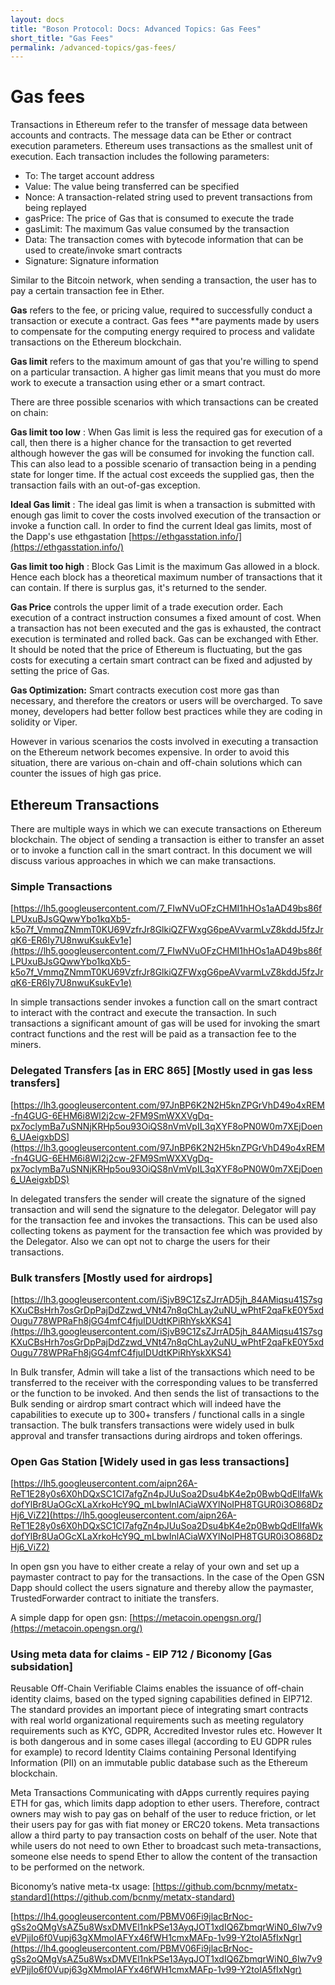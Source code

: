 ```yaml
---
layout: docs
title: "Boson Protocol: Docs: Advanced Topics: Gas Fees"
short_title: "Gas Fees"
permalink: /advanced-topics/gas-fees/
---
```


# Gas fees

Transactions in Ethereum refer to the transfer of message data between accounts
and contracts. The message data can be Ether or contract execution parameters.
Ethereum uses transactions as the smallest unit of execution. Each transaction
includes the following parameters:

- To: The target account address
- Value: The value being transferred can be specified
- Nonce: A transaction-related string used to prevent transactions from being
  replayed
- gasPrice: The price of Gas that is consumed to execute the trade
- gasLimit: The maximum Gas value consumed by the transaction
- Data: The transaction comes with bytecode information that can be used to
  create/invoke smart contracts
- Signature: Signature information

Similar to the Bitcoin network, when sending a transaction, the user has to pay
a certain transaction fee in Ether.

**Gas** refers to the fee, or pricing value, required to successfully conduct a
transaction or execute a contract. Gas fees \*\*are payments made by users to
compensate for the computing energy required to process and validate
transactions on the Ethereum blockchain.

**Gas limit** refers to the maximum amount of gas that you're willing to spend
on a particular transaction. A higher gas limit means that you must do more work
to execute a transaction using ether or a smart contract.

There are three possible scenarios with which transactions can be created on
chain:

**Gas limit too low** : When Gas limit is less the required gas for execution of
a call, then there is a higher chance for the transaction to get reverted
although however the gas will be consumed for invoking the function call. This
can also lead to a possible scenario of transaction being in a pending state for
longer time. If the actual cost exceeds the supplied gas, then the transaction
fails with an out-of-gas exception.

**Ideal Gas limit** : The ideal gas limit is when a transaction is submitted
with enough gas limit to cover the costs involved execution of the transaction
or invoke a function call. In order to find the current Ideal gas limits, most
of the Dapp's use ethgastation
[https://ethgasstation.info/](https://ethgasstation.info/)

**Gas limit too high** : Block Gas Limit is the maximum Gas allowed in a block.
Hence each block has a theoretical maximum number of transactions that it can
contain. If there is surplus gas, it's returned to the sender.

**Gas Price** controls the upper limit of a trade execution order. Each
execution of a contract instruction consumes a fixed amount of cost. When a
transaction has not been executed and the gas is exhausted, the contract
execution is terminated and rolled back. Gas can be exchanged with Ether. It
should be noted that the price of Ethereum is fluctuating, but the gas costs for
executing a certain smart contract can be fixed and adjusted by setting the
price of Gas.

**Gas Optimization:** Smart contracts execution cost more gas than necessary,
and therefore the creators or users will be overcharged. To save money,
developers had better follow best practices while they are coding in solidity or
Viper.

However in various scenarios the costs involved in executing a transaction on
the Ethereum network becomes expensive. In order to avoid this situation, there
are various on-chain and off-chain solutions which can counter the issues of
high gas price.

## Ethereum Transactions

There are multiple ways in which we can execute transactions on Ethereum
blockchain. The object of sending a transaction is either to transfer an asset
or to invoke a function call in the smart contract. In this document we will
discuss various approaches in which we can make transactions.

### Simple Transactions

[https://lh5.googleusercontent.com/7_FIwNVuOFzCHMI1hHOs1aAD49bs86fLPUxuBJsGQwwYbo1kqXb5-k5o7f_VmmqZNmmT0KU69VzfrJr8GlkiQZFWxgG6peAVvarmLvZ8kddJ5fzJrqK6-ER6Iy7U8nwuKsukEv1e](https://lh5.googleusercontent.com/7_FIwNVuOFzCHMI1hHOs1aAD49bs86fLPUxuBJsGQwwYbo1kqXb5-k5o7f_VmmqZNmmT0KU69VzfrJr8GlkiQZFWxgG6peAVvarmLvZ8kddJ5fzJrqK6-ER6Iy7U8nwuKsukEv1e)

In simple transactions sender invokes a function call on the smart contract to
interact with the contract and execute the transaction. In such transactions a
significant amount of gas will be used for invoking the smart contract functions
and the rest will be paid as a transaction fee to the miners.

### Delegated Transfers [as in ERC 865] [Mostly used in gas less transfers]

[https://lh3.googleusercontent.com/97JnBP6K2N2H5knZPGrVhD49o4xREM-fn4GUG-6EHM6i8Wl2j2cw-2FM9SmWXXVgDq-px7oclymBa7uSNNjKRHp5ou93OiQS8nVmVpIL3qXYF8oPN0W0m7XEjDoen6_UAeigxbDS](https://lh3.googleusercontent.com/97JnBP6K2N2H5knZPGrVhD49o4xREM-fn4GUG-6EHM6i8Wl2j2cw-2FM9SmWXXVgDq-px7oclymBa7uSNNjKRHp5ou93OiQS8nVmVpIL3qXYF8oPN0W0m7XEjDoen6_UAeigxbDS)

In delegated transfers the sender will create the signature of the signed
transaction and will send the signature to the delegator. Delegator will pay for
the transaction fee and invokes the transactions. This can be used also
collecting tokens as payment for the transaction fee which was provided by the
Delegator. Also we can opt not to charge the users for their transactions.

### Bulk transfers [Mostly used for airdrops]

[https://lh3.googleusercontent.com/iSjvB9C1ZsZJrrAD5jh_84AMiqsu41S7sgKXuCBsHrh7osGrDpPajDdZzwd_VNt47n8qChLay2uNU_wPhtF2qaFkE0Y5xdOugu778WPRaFh8jGG4mfC4fjuIDUdtKPiRhYskXKS4](https://lh3.googleusercontent.com/iSjvB9C1ZsZJrrAD5jh_84AMiqsu41S7sgKXuCBsHrh7osGrDpPajDdZzwd_VNt47n8qChLay2uNU_wPhtF2qaFkE0Y5xdOugu778WPRaFh8jGG4mfC4fjuIDUdtKPiRhYskXKS4)

In Bulk transfer, Admin will take a list of the transactions which need to be
transferred to the receiver with the corresponding values to be transferred or
the function to be invoked. And then sends the list of transactions to the Bulk
sending or airdrop smart contract which will indeed have the capabilities to
execute up to 300+ transfers / functional calls in a single transaction. The
bulk transfers transactions were widely used in bulk approval and transfer
transactions during airdrops and token offerings.

### Open Gas Station [Widely used in gas less transactions]

[https://lh5.googleusercontent.com/aipn26A-ReT1E28y0s6X0hDQxSC1CI7afgZn4pJUuSoa2Dsu4bK4e2p0BwbQdElIfaWkdofYlBr8UaOGcXLaXrkoHcY9Q_mLbwInlACiaWXYlNoIPH8TGUR0i3O868DzHj6_ViZ2](https://lh5.googleusercontent.com/aipn26A-ReT1E28y0s6X0hDQxSC1CI7afgZn4pJUuSoa2Dsu4bK4e2p0BwbQdElIfaWkdofYlBr8UaOGcXLaXrkoHcY9Q_mLbwInlACiaWXYlNoIPH8TGUR0i3O868DzHj6_ViZ2)

In open gsn you have to either create a relay of your own and set up a paymaster
contract to pay for the transactions. In the case of the Open GSN Dapp should
collect the users signature and thereby allow the paymaster, TrustedForwarder
contract to initiate the transfers.

A simple dapp for open gsn:
[https://metacoin.opengsn.org/](https://metacoin.opengsn.org/)

### Using meta data for claims - EIP 712 / Biconomy [Gas subsidation]

Reusable Off-Chain Verifiable Claims enables the issuance of off-chain identity
claims, based on the typed signing capabilities defined in EIP712. The standard
provides an important piece of integrating smart contracts with real world
organizational requirements such as meeting regulatory requirements such as KYC,
GDPR, Accredited Investor rules etc. However It is both dangerous and in some
cases illegal (according to EU GDPR rules for example) to record Identity Claims
containing Personal Identifying Information (PII) on an immutable public
database such as the Ethereum blockchain.

Meta Transactions Communicating with dApps currently requires paying ETH for
gas, which limits dapp adoption to ether users. Therefore, contract owners may
wish to pay gas on behalf of the user to reduce friction, or let their users pay
for gas with fiat money or ERC20 tokens. Meta transactions allow a third party
to pay transaction costs on behalf of the user. Note that while users do not
need to own Ether to broadcast such meta-transactions, someone else needs to
spend Ether to allow the content of the transaction to be performed on the
network.

Biconomy’s native meta-tx usage:
[https://github.com/bcnmy/metatx-standard](https://github.com/bcnmy/metatx-standard)

[https://lh4.googleusercontent.com/PBMV06Fi9jlacBrNoc-gSs2oQMgVsAZ5u8WsxDMVEl1nkPSe13AyqJOT1xdIQ6ZbmqrWiN0_6Iw7v9eVPjjIo6f0Vupj63gXMmoIAFYx46fWH1cmxMAFp-1v99-Y2toIA5fIxNgr](https://lh4.googleusercontent.com/PBMV06Fi9jlacBrNoc-gSs2oQMgVsAZ5u8WsxDMVEl1nkPSe13AyqJOT1xdIQ6ZbmqrWiN0_6Iw7v9eVPjjIo6f0Vupj63gXMmoIAFYx46fWH1cmxMAFp-1v99-Y2toIA5fIxNgr)
